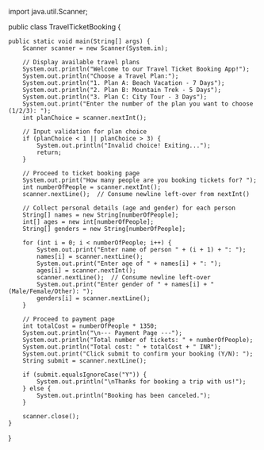 import java.util.Scanner;

public class TravelTicketBooking {

    public static void main(String[] args) {
        Scanner scanner = new Scanner(System.in);

        // Display available travel plans
        System.out.println("Welcome to our Travel Ticket Booking App!");
        System.out.println("Choose a Travel Plan:");
        System.out.println("1. Plan A: Beach Vacation - 7 Days");
        System.out.println("2. Plan B: Mountain Trek - 5 Days");
        System.out.println("3. Plan C: City Tour - 3 Days");
        System.out.print("Enter the number of the plan you want to choose (1/2/3): ");
        int planChoice = scanner.nextInt();

        // Input validation for plan choice
        if (planChoice < 1 || planChoice > 3) {
            System.out.println("Invalid choice! Exiting...");
            return;
        }

        // Proceed to ticket booking page
        System.out.print("How many people are you booking tickets for? ");
        int numberOfPeople = scanner.nextInt();
        scanner.nextLine();  // Consume newline left-over from nextInt()

        // Collect personal details (age and gender) for each person
        String[] names = new String[numberOfPeople];
        int[] ages = new int[numberOfPeople];
        String[] genders = new String[numberOfPeople];

        for (int i = 0; i < numberOfPeople; i++) {
            System.out.print("Enter name of person " + (i + 1) + ": ");
            names[i] = scanner.nextLine();
            System.out.print("Enter age of " + names[i] + ": ");
            ages[i] = scanner.nextInt();
            scanner.nextLine();  // Consume newline left-over
            System.out.print("Enter gender of " + names[i] + " (Male/Female/Other): ");
            genders[i] = scanner.nextLine();
        }

        // Proceed to payment page
        int totalCost = numberOfPeople * 1350;
        System.out.println("\n--- Payment Page ---");
        System.out.println("Total number of tickets: " + numberOfPeople);
        System.out.println("Total cost: " + totalCost + " INR");
        System.out.print("Click submit to confirm your booking (Y/N): ");
        String submit = scanner.nextLine();

        if (submit.equalsIgnoreCase("Y")) {
            System.out.println("\nThanks for booking a trip with us!");
        } else {
            System.out.println("Booking has been canceled.");
        }

        scanner.close();
    }
}
